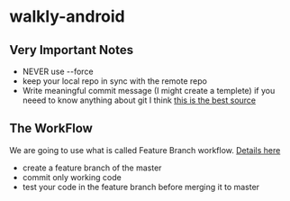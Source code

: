 # walkly-android

## Very Important Notes

- NEVER use --force
- keep your local repo in sync with the remote repo
- Write meaningful commit message (I might create a templete)
if you neeed to know anything about git I think [this is the best source](https://www.atlassian.com/git/tutorials/learn-git-with-bitbucket-cloud)

## The WorkFlow
We are going to use what is called Feature Branch workflow. [Details here](https://www.atlassian.com/git/tutorials/comparing-workflows/feature-branch-workflow)

- create a feature branch of the master
- commit only working code
- test your code in the feature branch before merging it to master
